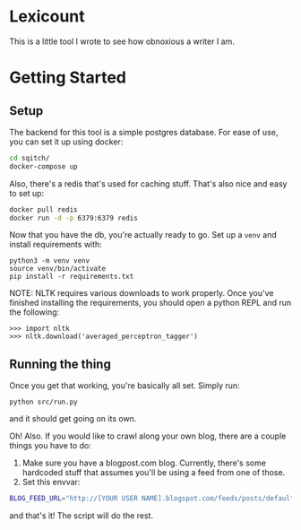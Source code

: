 # Lexicount
This is a little tool I wrote to see how obnoxious a writer I am.

# Getting Started
## Setup
The backend for this tool is a simple postgres database. For ease of use, you can set it up using docker:
```bash
cd sqitch/
docker-compose up
```

Also, there's a redis that's used for caching stuff. That's also nice and easy to set up:
```bash
docker pull redis
docker run -d -p 6379:6379 redis
```

Now that you have the db, you're actually ready to go. Set up a `venv` and install requirements with:
```
python3 -m venv venv
source venv/bin/activate
pip install -r requirements.txt
```

NOTE: NLTK requires various downloads to work properly. Once you've finished installing the requirements, you should open a python REPL and run the following:
```
>>> import nltk
>>> nltk.download('averaged_perceptron_tagger')
```

## Running the thing
Once you get that working, you're basically all set. Simply run:
```
python src/run.py
```
and it should get going on its own.

Oh! Also. If you would like to crawl along your own blog, there are a couple things you have to do:

1. Make sure you have a blogpost.com blog. Currently, there's some hardcoded stuff that assumes you'll be using a feed from one of those.
1. Set this envvar:
```bash
BLOG_FEED_URL="http://[YOUR USER NAME].blogspot.com/feeds/posts/default"
```

and that's it! The script will do the rest.
